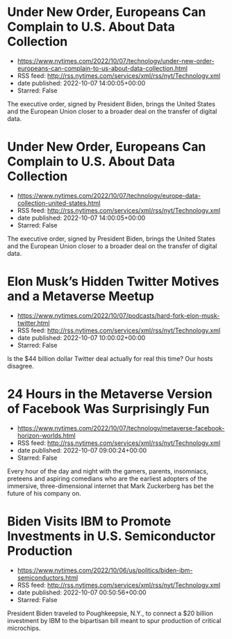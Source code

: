 # Under New Order, Europeans Can Complain to U.S. About Data Collection
 - https://www.nytimes.com/2022/10/07/technology/under-new-order-europeans-can-complain-to-us-about-data-collection.html
 - RSS feed: http://rss.nytimes.com/services/xml/rss/nyt/Technology.xml
 - date published: 2022-10-07 14:00:05+00:00
 - Starred: False

The executive order, signed by President Biden, brings the United States and the European Union closer to a broader deal on the transfer of digital data.

# Under New Order, Europeans Can Complain to U.S. About Data Collection
 - https://www.nytimes.com/2022/10/07/technology/europe-data-collection-united-states.html
 - RSS feed: http://rss.nytimes.com/services/xml/rss/nyt/Technology.xml
 - date published: 2022-10-07 14:00:05+00:00
 - Starred: False

The executive order, signed by President Biden, brings the United States and the European Union closer to a broader deal on the transfer of digital data.

# Elon Musk’s Hidden Twitter Motives and a Metaverse Meetup
 - https://www.nytimes.com/2022/10/07/podcasts/hard-fork-elon-musk-twitter.html
 - RSS feed: http://rss.nytimes.com/services/xml/rss/nyt/Technology.xml
 - date published: 2022-10-07 10:00:02+00:00
 - Starred: False

Is the $44 billion dollar Twitter deal actually for real this time? Our hosts disagree.

# 24 Hours in the Metaverse Version of Facebook Was Surprisingly Fun
 - https://www.nytimes.com/2022/10/07/technology/metaverse-facebook-horizon-worlds.html
 - RSS feed: http://rss.nytimes.com/services/xml/rss/nyt/Technology.xml
 - date published: 2022-10-07 09:00:24+00:00
 - Starred: False

Every hour of the day and night with the gamers, parents, insomniacs, preteens and aspiring comedians who are the earliest adopters of the immersive, three-dimensional internet that Mark Zuckerberg has bet the future of his company on.

# Biden Visits IBM to Promote Investments in U.S. Semiconductor Production
 - https://www.nytimes.com/2022/10/06/us/politics/biden-ibm-semiconductors.html
 - RSS feed: http://rss.nytimes.com/services/xml/rss/nyt/Technology.xml
 - date published: 2022-10-07 00:50:56+00:00
 - Starred: False

President Biden traveled to Poughkeepsie, N.Y., to connect a $20 billion investment by IBM to the bipartisan bill meant to spur production of critical microchips.
